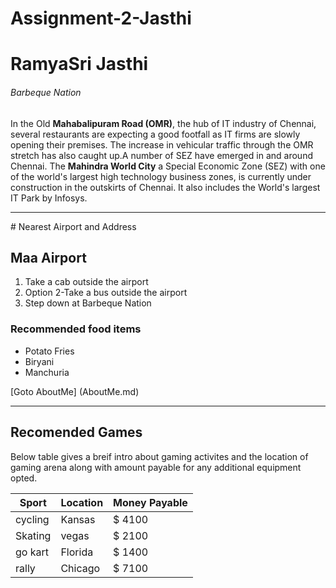 # Assignment-2-Jasthi

# RamyaSri Jasthi

###### Barbeque Nation

In the Old **Mahabalipuram Road (OMR)**, the hub of IT industry of Chennai, several restaurants are expecting a good footfall as IT firms are slowly opening their premises. The increase in vehicular traffic through the OMR stretch has also caught up.A number of SEZ have emerged in and around Chennai. The **Mahindra World City** a Special Economic Zone (SEZ) with one of the world's largest high technology business zones, is currently under construction in the outskirts of Chennai. It also includes the World's largest IT Park by Infosys.

<hr>
# Nearest Airport and Address

## Maa Airport

1. Take a cab outside the airport
2. Option 2-Take a bus outside the airport
3. Step down at Barbeque Nation



### Recommended food items

* Potato Fries
* Biryani
* Manchuria

[Goto AboutMe] (AboutMe.md)

<hr>

## Recomended Games

Below table gives a breif intro about gaming activites and the location of gaming arena along with amount payable for any additional equipment opted.


|Sport | Location | Money Payable|
|  ---  |   ---   | :--- |
|cycling| Kansas | $ 4100|
|Skating| vegas | $ 2100|
|go kart| Florida | $ 1400|
|rally| Chicago | $ 7100|